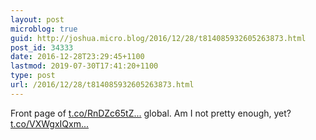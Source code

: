 ```yaml
---
layout: post
microblog: true
guid: http://joshua.micro.blog/2016/12/28/t814085932605263873.html
post_id: 34333
date: 2016-12-28T23:29:45+1100
lastmod: 2019-07-30T17:41:20+1100
type: post
url: /2016/12/28/t814085932605263873.html
---
```

Front page of [t.co/RnDZc65tZ...](https://t.co/RnDZc65tZt) global. Am I not pretty enough, yet? [t.co/VXWgxIQxm...](https://t.co/VXWgxIQxmY)

